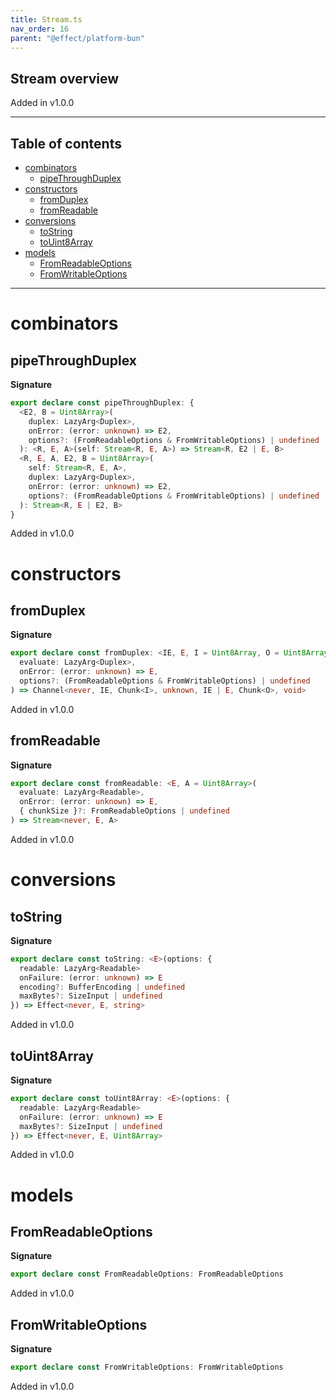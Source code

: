 ```yaml
---
title: Stream.ts
nav_order: 16
parent: "@effect/platform-bun"
---
```


## Stream overview

Added in v1.0.0

---

<h2 class="text-delta">Table of contents</h2>

- [combinators](#combinators)
  - [pipeThroughDuplex](#pipethroughduplex)
- [constructors](#constructors)
  - [fromDuplex](#fromduplex)
  - [fromReadable](#fromreadable)
- [conversions](#conversions)
  - [toString](#tostring)
  - [toUint8Array](#touint8array)
- [models](#models)
  - [FromReadableOptions](#fromreadableoptions)
  - [FromWritableOptions](#fromwritableoptions)

---

# combinators

## pipeThroughDuplex

**Signature**

```ts
export declare const pipeThroughDuplex: {
  <E2, B = Uint8Array>(
    duplex: LazyArg<Duplex>,
    onError: (error: unknown) => E2,
    options?: (FromReadableOptions & FromWritableOptions) | undefined
  ): <R, E, A>(self: Stream<R, E, A>) => Stream<R, E2 | E, B>
  <R, E, A, E2, B = Uint8Array>(
    self: Stream<R, E, A>,
    duplex: LazyArg<Duplex>,
    onError: (error: unknown) => E2,
    options?: (FromReadableOptions & FromWritableOptions) | undefined
  ): Stream<R, E | E2, B>
}
```

Added in v1.0.0

# constructors

## fromDuplex

**Signature**

```ts
export declare const fromDuplex: <IE, E, I = Uint8Array, O = Uint8Array>(
  evaluate: LazyArg<Duplex>,
  onError: (error: unknown) => E,
  options?: (FromReadableOptions & FromWritableOptions) | undefined
) => Channel<never, IE, Chunk<I>, unknown, IE | E, Chunk<O>, void>
```

Added in v1.0.0

## fromReadable

**Signature**

```ts
export declare const fromReadable: <E, A = Uint8Array>(
  evaluate: LazyArg<Readable>,
  onError: (error: unknown) => E,
  { chunkSize }?: FromReadableOptions | undefined
) => Stream<never, E, A>
```

Added in v1.0.0

# conversions

## toString

**Signature**

```ts
export declare const toString: <E>(options: {
  readable: LazyArg<Readable>
  onFailure: (error: unknown) => E
  encoding?: BufferEncoding | undefined
  maxBytes?: SizeInput | undefined
}) => Effect<never, E, string>
```

Added in v1.0.0

## toUint8Array

**Signature**

```ts
export declare const toUint8Array: <E>(options: {
  readable: LazyArg<Readable>
  onFailure: (error: unknown) => E
  maxBytes?: SizeInput | undefined
}) => Effect<never, E, Uint8Array>
```

Added in v1.0.0

# models

## FromReadableOptions

**Signature**

```ts
export declare const FromReadableOptions: FromReadableOptions
```

Added in v1.0.0

## FromWritableOptions

**Signature**

```ts
export declare const FromWritableOptions: FromWritableOptions
```

Added in v1.0.0

